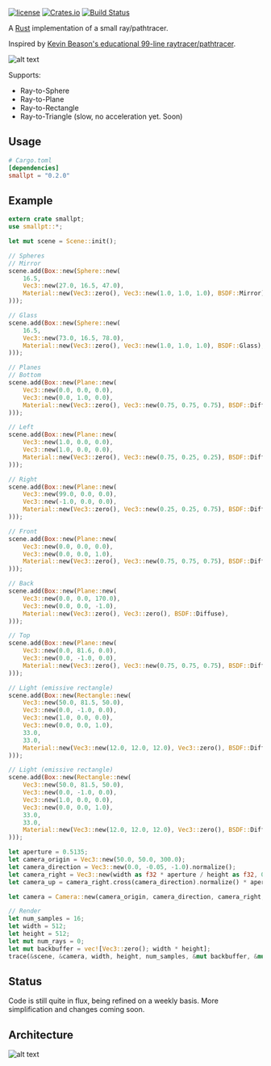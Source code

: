 [![license](https://img.shields.io/github/license/mashape/apistatus.svg)]()
[![Crates.io](https://img.shields.io/crates/v/smallpt.svg)](https://crates.io/crates/smallpt)
[![Build Status](https://travis-ci.org/zigguratvertigo/smallpt-rs.svg?branch=master)](https://travis-ci.org/zigguratvertigo/smallpt-rs)

A [Rust](https://www.rust-lang.org/) implementation of a small ray/pathtracer.

Inspired by [Kevin Beason's educational 99-line raytracer/pathtracer](http://www.kevinbeason.com/smallpt/).

![alt text](https://github.com/zigguratvertigo/smallpt-rs/blob/master/images/smallpt.png)

Supports:
- Ray-to-Sphere
- Ray-to-Plane
- Ray-to-Rectangle
- Ray-to-Triangle (slow, no acceleration yet. Soon)

Usage
-----

```toml
# Cargo.toml
[dependencies]
smallpt = "0.2.0"
```

Example
-------
```rust
extern crate smallpt;
use smallpt::*;

let mut scene = Scene::init();

// Spheres
// Mirror
scene.add(Box::new(Sphere::new(
    16.5,
    Vec3::new(27.0, 16.5, 47.0),
    Material::new(Vec3::zero(), Vec3::new(1.0, 1.0, 1.0), BSDF::Mirror),
)));

// Glass
scene.add(Box::new(Sphere::new(
    16.5,
    Vec3::new(73.0, 16.5, 78.0),
    Material::new(Vec3::zero(), Vec3::new(1.0, 1.0, 1.0), BSDF::Glass),
)));

// Planes
// Bottom
scene.add(Box::new(Plane::new(
    Vec3::new(0.0, 0.0, 0.0),
    Vec3::new(0.0, 1.0, 0.0),
    Material::new(Vec3::zero(), Vec3::new(0.75, 0.75, 0.75), BSDF::Diffuse),
)));

// Left
scene.add(Box::new(Plane::new(
    Vec3::new(1.0, 0.0, 0.0),
    Vec3::new(1.0, 0.0, 0.0),
    Material::new(Vec3::zero(), Vec3::new(0.75, 0.25, 0.25), BSDF::Diffuse),
)));

// Right
scene.add(Box::new(Plane::new(
    Vec3::new(99.0, 0.0, 0.0),
    Vec3::new(-1.0, 0.0, 0.0),
    Material::new(Vec3::zero(), Vec3::new(0.25, 0.25, 0.75), BSDF::Diffuse),
)));

// Front
scene.add(Box::new(Plane::new(
    Vec3::new(0.0, 0.0, 0.0),
    Vec3::new(0.0, 0.0, 1.0),
    Material::new(Vec3::zero(), Vec3::new(0.75, 0.75, 0.75), BSDF::Diffuse),
)));

// Back
scene.add(Box::new(Plane::new(
    Vec3::new(0.0, 0.0, 170.0),
    Vec3::new(0.0, 0.0, -1.0),
    Material::new(Vec3::zero(), Vec3::zero(), BSDF::Diffuse),
)));

// Top
scene.add(Box::new(Plane::new(
    Vec3::new(0.0, 81.6, 0.0),
    Vec3::new(0.0, -1.0, 0.0),
    Material::new(Vec3::zero(), Vec3::new(0.75, 0.75, 0.75), BSDF::Diffuse),
)));

// Light (emissive rectangle)
scene.add(Box::new(Rectangle::new(
    Vec3::new(50.0, 81.5, 50.0),
    Vec3::new(0.0, -1.0, 0.0),
    Vec3::new(1.0, 0.0, 0.0),
    Vec3::new(0.0, 0.0, 1.0),
    33.0,
    33.0,
    Material::new(Vec3::new(12.0, 12.0, 12.0), Vec3::zero(), BSDF::Diffuse),
)));

// Light (emissive rectangle)
scene.add(Box::new(Rectangle::new(
    Vec3::new(50.0, 81.5, 50.0),
    Vec3::new(0.0, -1.0, 0.0),
    Vec3::new(1.0, 0.0, 0.0),
    Vec3::new(0.0, 0.0, 1.0),
    33.0,
    33.0,
    Material::new(Vec3::new(12.0, 12.0, 12.0), Vec3::zero(), BSDF::Diffuse),
)));    

let aperture = 0.5135;
let camera_origin = Vec3::new(50.0, 50.0, 300.0);
let camera_direction = Vec3::new(0.0, -0.05, -1.0).normalize();
let camera_right = Vec3::new(width as f32 * aperture / height as f32, 0.0, 0.0);
let camera_up = camera_right.cross(camera_direction).normalize() * aperture;

let camera = Camera::new(camera_origin, camera_direction, camera_right, camera_up);

// Render
let num_samples = 16;
let width = 512;
let height = 512;
let mut num_rays = 0;
let mut backbuffer = vec![Vec3::zero(); width * height];   
trace(&scene, &camera, width, height, num_samples, &mut backbuffer, &mut num_rays);
```

Status
------
Code is still quite in flux, being refined on a weekly basis. More simplification and changes coming soon.

Architecture
------
![alt text](https://github.com/zigguratvertigo/smallpt-rs/blob/master/images/smallpt-uml.png)
